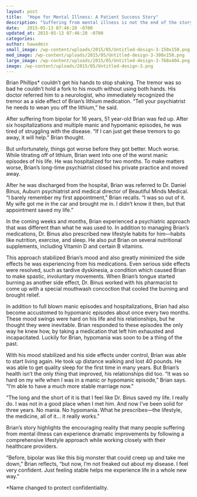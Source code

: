 ```yaml
---
layout: post
title:  "Hope for Mental Illness: A Patient Success Story"
description: "Suffering from mental illness is not the end of the story, there is hope. "
date:   2015-05-13 07:46:28 -0700
updated_at: 2015-05-13 07:46:28 -0700
categories: 
author: hawadmin
small_image: /wp-content/uploads/2015/05/Untitled-design-3-150x150.png
med_image: /wp-content/uploads/2015/05/Untitled-design-3-300x158.png
large_image: /wp-content/uploads/2015/05/Untitled-design-3-768x404.png
image: /wp-content/uploads/2015/05/Untitled-design-3.png
---
```


Brian Phillips* couldn’t get his hands to stop shaking. The tremor was so bad he couldn’t hold a fork to his mouth without using both hands. His doctor referred him to a neurologist, who immediately recognized the tremor as a side effect of Brian’s lithium medication. “Tell your psychiatrist he needs to wean you off the lithium,” he said.

After suffering from bipolar for 16 years, 51 year-old Brian was fed up. After six hospitalizations and multiple manic and hypomanic episodes, he was tired of struggling with the disease. “If I can just get these tremors to go away, it will help.” Brian thought.

But unfortunately, things got worse before they got better. Much worse. While titrating off of lithium, Brian went into one of the worst manic episodes of his life. He was hospitalized for two months. To make matters worse, Brian’s long-time psychiatrist closed his private practice and moved away.

After he was discharged from the hospital, Brian was referred to Dr. Daniel Binus, Auburn psychiatrist and medical director of Beautiful Minds Medical. “I barely remember my first appointment,” Brian recalls. “I was so out of it. My wife got me in the car and brought me in. I didn’t know it then, but that appointment saved my life.”

In the coming weeks and months, Brian experienced a psychiatric approach that was different than what he was used to. In addition to managing Brian’s medications, Dr. Binus also prescribed new lifestyle habits for him—habits like nutrition, exercise, and sleep. He also put Brian on several nutritional supplements, including Vitamin D and certain B vitamins.

This approach stabilized Brian’s mood and also greatly minimized the side effects he was experiencing from his medications. Even serious side effects were resolved, such as tardive dyskinesia, a condition which caused Brian to make spastic, involuntary movements. When Brian’s tongue started burning as another side effect, Dr. Binus worked with his pharmacist to come up with a special mouthwash concoction that cooled the burning and brought relief.

In addition to full blown manic episodes and hospitalizations, Brian had also become accustomed to hypomanic episodes about once every two months. These mood swings were hard on his life and his relationships, but he thought they were inevitable. Brian responded to these episodes the only way he knew how, by taking a medication that left him exhausted and incapacitated. Luckily for Brian, hypomania was soon to be a thing of the past.

With his mood stabilized and his side effects under control, Brian was able to start living again. He took up distance walking and lost 40 pounds. He was able to get quality sleep for the first time in many years. But Brian’s health isn’t the only thing that improved, his relationships did too. “It was so hard on my wife when I was in a manic or hypomanic episode,” Brian says. “I’m able to have a much more stable marriage now.”

“The long and the short of it is that I feel like Dr. Binus saved my life. I really do. I was not in a good place when I met him. And now I’ve been solid for three years. No mania. No hypomania. What he prescribes—the lifestyle, the medicine, all of it… it really works.”

Brian’s story highlights the encouraging reality that many people suffering from mental illness can experience dramatic improvements by following a comprehensive lifestyle approach while working closely with their healthcare providers.

“Before, bipolar was like this big monster that could creep up and take me down,” Brian reflects, “but now, I’m not freaked out about my disease. I feel very confident. Just feeling stable helps me experience life in a whole new way.”

*Name changed to protect confidentiality.